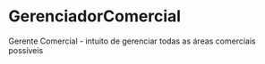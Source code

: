 # GerenciadorComercial
Gerente Comercial - intuito de gerenciar todas as áreas comerciais possíveis 
